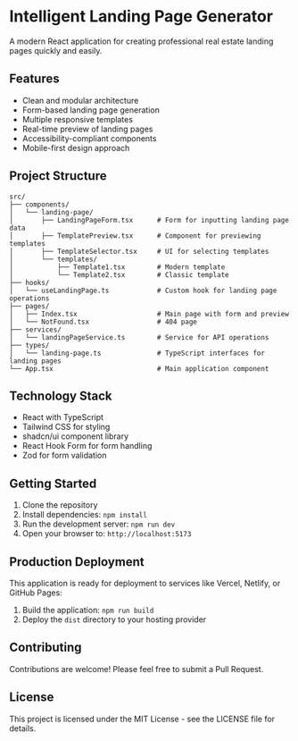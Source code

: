 
# Intelligent Landing Page Generator

A modern React application for creating professional real estate landing pages quickly and easily.

## Features

- Clean and modular architecture
- Form-based landing page generation
- Multiple responsive templates
- Real-time preview of landing pages
- Accessibility-compliant components
- Mobile-first design approach

## Project Structure

```
src/
├── components/
│   └── landing-page/
│       ├── LandingPageForm.tsx      # Form for inputting landing page data
│       ├── TemplatePreview.tsx      # Component for previewing templates
│       ├── TemplateSelector.tsx     # UI for selecting templates
│       └── templates/
│           ├── Template1.tsx        # Modern template
│           └── Template2.tsx        # Classic template
├── hooks/
│   └── useLandingPage.ts            # Custom hook for landing page operations
├── pages/
│   ├── Index.tsx                    # Main page with form and preview
│   └── NotFound.tsx                 # 404 page
├── services/
│   └── landingPageService.ts        # Service for API operations
├── types/
│   └── landing-page.ts              # TypeScript interfaces for landing pages
└── App.tsx                          # Main application component
```

## Technology Stack

- React with TypeScript
- Tailwind CSS for styling
- shadcn/ui component library
- React Hook Form for form handling
- Zod for form validation

## Getting Started

1. Clone the repository
2. Install dependencies: `npm install`
3. Run the development server: `npm run dev`
4. Open your browser to: `http://localhost:5173`

## Production Deployment

This application is ready for deployment to services like Vercel, Netlify, or GitHub Pages:

1. Build the application: `npm run build`
2. Deploy the `dist` directory to your hosting provider

## Contributing

Contributions are welcome! Please feel free to submit a Pull Request.

## License

This project is licensed under the MIT License - see the LICENSE file for details.
